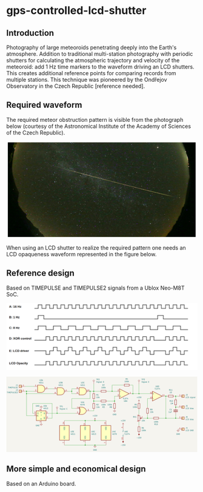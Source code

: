 # gps-controlled-lcd-shutter

## Introduction

Photography of large meteoroids penetrating deeply into the Earth's atmosphere. Addition to traditional multi-station photography with periodic shutters for calculating the atmospheric trajectory and velocity of the meteoroid: add 1 Hz time markers to the waveform driving an LCD shutters. This creates additional reference points for comparing records from multiple stations. This technique was pioneered by the Ondřejov Observatory in the Czech Republic [reference needed].


## Required waveform

The required meteor obstruction pattern is visible from the photograph below (courtesy of the
Astronomical Institute of the Academy of Sciences of the Czech Republic).

![](doc/image/allsky-20200922-3h53m30sUT.png)

When using an LCD shutter to realize the required pattern one needs an LCD opaqueness waveform  represented in the figure below.

## Reference design
Based on TIMEPULSE and TIMEPULSE2 signals from a Ublox Neo-M8T SoC.

![](doc/image/waves.png)

![](doc/image/logic-driver-circuit.png)

## More simple and economical design
Based on an Arduino board.
